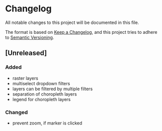 # Changelog
All notable changes to this project will be documented in this file.

The format is based on [Keep a Changelog](https://keepachangelog.com/en/1.0.0/),
and this project tries to adhere to [Semantic Versioning](https://semver.org/spec/v2.0.0.html).

## [Unreleased]
### Added
- raster layers
- multiselect dropdown filters
- layers can be filtered by multiple filters
- separation of choropleth layers 
- legend for choropleth layers

### Changed
- prevent zoom, if marker is clicked
